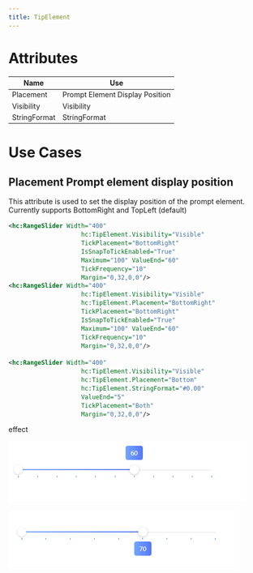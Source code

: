 ```yaml
---
title: TipElement
---
```


# Attributes

| Name | Use |
| ---------- | -------- |
| Placement | Prompt Element Display Position |
| Visibility | Visibility |
| StringFormat | StringFormat |

# Use Cases

## Placement Prompt element display position

This attribute is used to set the display position of the prompt element. Currently supports BottomRight and TopLeft (default)

```xml
<hc:RangeSlider Width="400" 
                    hc:TipElement.Visibility="Visible" 
                    TickPlacement="BottomRight" 
                    IsSnapToTickEnabled="True" 
                    Maximum="100" ValueEnd="60" 
                    TickFrequency="10" 
                    Margin="0,32,0,0"/>
<hc:RangeSlider Width="400" 
                    hc:TipElement.Visibility="Visible"
                    hc:TipElement.Placement="BottomRight"
                    TickPlacement="BottomRight" 
                    IsSnapToTickEnabled="True" 
                    Maximum="100" ValueEnd="60" 
                    TickFrequency="10" 
                    Margin="0,32,0,0"/>

<hc:RangeSlider Width="400" 
                    hc:TipElement.Visibility="Visible" 
                    hc:TipElement.Placement="Bottom" 
                    hc:TipElement.StringFormat="#0.00" 
                    ValueEnd="5" 
                    TickPlacement="Both" 
                    Margin="0,32,0,0"/>

```

effect

![TipElement.Default](https://raw.githubusercontent.com/HandyOrg/HandyOrgResource/master/HandyControl/Doc/attach/TipElement.Default.png)

![TipElement.TopLeft](https://raw.githubusercontent.com/HandyOrg/HandyOrgResource/master/HandyControl/Doc/attach/TipElement.TopLeft.png)
